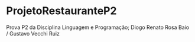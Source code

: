 # ProjetoRestauranteP2
Prova P2 da Disciplina Linguagem e Programação; Diogo Renato Rosa Baio / Gustavo Vecchi Ruiz
